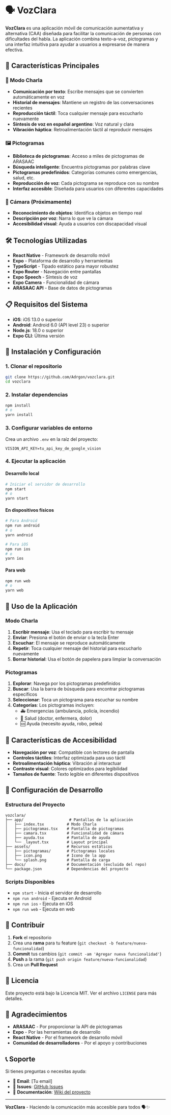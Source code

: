 # 🗣️ VozClara

**VozClara** es una aplicación móvil de comunicación aumentativa y alternativa (CAA) diseñada para facilitar la comunicación de personas con dificultades del habla. La aplicación combina texto-a-voz, pictogramas y una interfaz intuitiva para ayudar a usuarios a expresarse de manera efectiva.

## 📱 Características Principales

### 🎯 Modo Charla
- **Comunicación por texto**: Escribe mensajes que se convierten automáticamente en voz
- **Historial de mensajes**: Mantiene un registro de las conversaciones recientes
- **Reproducción táctil**: Toca cualquier mensaje para escucharlo nuevamente
- **Síntesis de voz en español argentino**: Voz natural y clara
- **Vibración háptica**: Retroalimentación táctil al reproducir mensajes

### 🖼️ Pictogramas
- **Biblioteca de pictogramas**: Acceso a miles de pictogramas de ARASAAC
- **Búsqueda inteligente**: Encuentra pictogramas por palabras clave
- **Pictogramas predefinidos**: Categorías comunes como emergencias, salud, etc.
- **Reproducción de voz**: Cada pictograma se reproduce con su nombre
- **Interfaz accesible**: Diseñada para usuarios con diferentes capacidades

### 📸 Cámara (Próximamente)
- **Reconocimiento de objetos**: Identifica objetos en tiempo real
- **Descripción por voz**: Narra lo que ve la cámara
- **Accesibilidad visual**: Ayuda a usuarios con discapacidad visual

## 🛠️ Tecnologías Utilizadas

- **React Native** - Framework de desarrollo móvil
- **Expo** - Plataforma de desarrollo y herramientas
- **TypeScript** - Tipado estático para mayor robustez
- **Expo Router** - Navegación entre pantallas
- **Expo Speech** - Síntesis de voz
- **Expo Camera** - Funcionalidad de cámara
- **ARASAAC API** - Base de datos de pictogramas

## 📋 Requisitos del Sistema

- **iOS**: iOS 13.0 o superior
- **Android**: Android 6.0 (API level 23) o superior
- **Node.js**: 18.0 o superior
- **Expo CLI**: Última versión

## 🚀 Instalación y Configuración

### 1. Clonar el repositorio
```bash
git clone https://github.com/Adrgon/vozclara.git
cd vozclara
```

### 2. Instalar dependencias
```bash
npm install
# o
yarn install
```

### 3. Configurar variables de entorno
Crea un archivo `.env` en la raíz del proyecto:
```env
VISION_API_KEY=tu_api_key_de_google_vision
```

### 4. Ejecutar la aplicación

#### Desarrollo local
```bash
# Iniciar el servidor de desarrollo
npm start
# o
yarn start
```

#### En dispositivos físicos
```bash
# Para Android
npm run android
# o
yarn android

# Para iOS
npm run ios
# o
yarn ios
```

#### Para web
```bash
npm run web
# o
yarn web
```

## 📱 Uso de la Aplicación

### Modo Charla
1. **Escribir mensaje**: Usa el teclado para escribir tu mensaje
2. **Enviar**: Presiona el botón de enviar o la tecla Enter
3. **Escuchar**: El mensaje se reproduce automáticamente
4. **Repetir**: Toca cualquier mensaje del historial para escucharlo nuevamente
5. **Borrar historial**: Usa el botón de papelera para limpiar la conversación

### Pictogramas
1. **Explorar**: Navega por los pictogramas predefinidos
2. **Buscar**: Usa la barra de búsqueda para encontrar pictogramas específicos
3. **Seleccionar**: Toca un pictograma para escuchar su nombre
4. **Categorías**: Los pictogramas incluyen:
   - 🚑 Emergencias (ambulancia, policía, incendio)
   - 🏥 Salud (doctor, enfermera, dolor)
   - 🆘 Ayuda (necesito ayuda, robo, pelea)

## 🎨 Características de Accesibilidad

- **Navegación por voz**: Compatible con lectores de pantalla
- **Controles táctiles**: Interfaz optimizada para uso táctil
- **Retroalimentación háptica**: Vibración al interactuar
- **Contraste visual**: Colores optimizados para legibilidad
- **Tamaños de fuente**: Texto legible en diferentes dispositivos

## 🔧 Configuración de Desarrollo

### Estructura del Proyecto
```
vozclara/
├── app/                    # Pantallas de la aplicación
│   ├── index.tsx          # Modo Charla
│   ├── pictogramas.tsx    # Pantalla de pictogramas
│   ├── camara.tsx         # Funcionalidad de cámara
│   ├── ayuda.tsx          # Pantalla de ayuda
│   └── _layout.tsx        # Layout principal
├── assets/                # Recursos estáticos
│   ├── pictogramas/       # Pictogramas locales
│   ├── icon.png           # Icono de la app
│   └── splash.png         # Pantalla de carga
├── docs/                  # Documentación (excluida del repo)
└── package.json           # Dependencias del proyecto
```

### Scripts Disponibles
- `npm start` - Inicia el servidor de desarrollo
- `npm run android` - Ejecuta en Android
- `npm run ios` - Ejecuta en iOS
- `npm run web` - Ejecuta en web

## 🤝 Contribuir

1. **Fork** el repositorio
2. Crea una **rama** para tu feature (`git checkout -b feature/nueva-funcionalidad`)
3. **Commit** tus cambios (`git commit -am 'Agregar nueva funcionalidad'`)
4. **Push** a la rama (`git push origin feature/nueva-funcionalidad`)
5. Crea un **Pull Request**

## 📄 Licencia

Este proyecto está bajo la Licencia MIT. Ver el archivo `LICENSE` para más detalles.

## 🙏 Agradecimientos

- **ARASAAC** - Por proporcionar la API de pictogramas
- **Expo** - Por las herramientas de desarrollo
- **React Native** - Por el framework de desarrollo móvil
- **Comunidad de desarrolladores** - Por el apoyo y contribuciones

## 📞 Soporte

Si tienes preguntas o necesitas ayuda:

- 📧 **Email**: [Tu email]
- 🐛 **Issues**: [GitHub Issues](https://github.com/Adrgon/vozclara/issues)
- 📖 **Documentación**: [Wiki del proyecto](https://github.com/Adrgon/vozclara/wiki)

---

**VozClara** - Haciendo la comunicación más accesible para todos 🗣️✨ 
